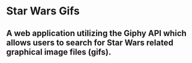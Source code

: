# Star Wars Gifs
## A web application utilizing the Giphy API which allows users to search for Star Wars related graphical image files (gifs).

